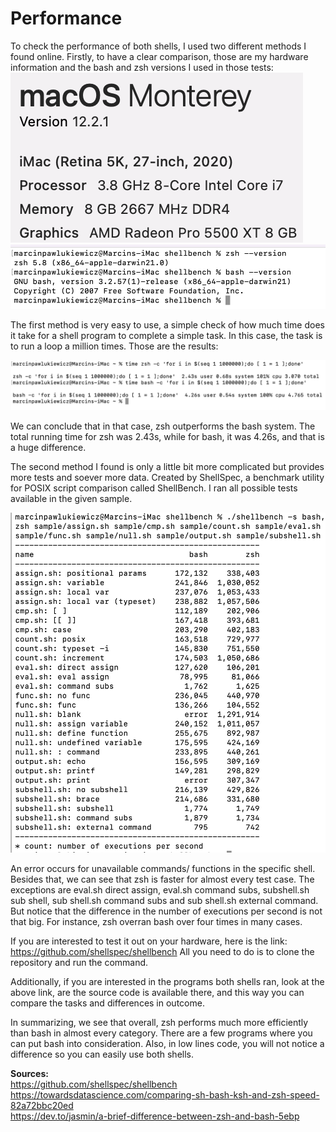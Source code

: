 # Performance

To check the performance of both shells, I used two different methods I found online. Firstly, to have a clear comparison, those are my hardware information and the bash and zsh versions I used in those tests:  
![](images/ios_spec.png)    
![](images/ver_zsh.png)  

The first method is very easy to use, a simple check of how much time does it take for a shell program to complete a simple task. In this case, the task is to run a loop a million times. Those are the results:

![](images/bench1_zsh.png)

We can conclude that in that case, zsh outperforms the bash system. The total running time for zsh was 2.43s, while for bash, it was 4.26s, and that is a huge difference.

The second method I found is only a little bit more complicated but provides more tests and soever more data. Created by ShellSpec, a benchmark utility for POSIX script comparison called ShellBench. I ran all possible tests available in the given sample.

![](images/bench2_zsh.png)

An error occurs for unavailable commands/ functions in the specific shell. Besides that, we can see that zsh is faster for almost every test case. The exceptions are eval.sh direct assign, eval.sh command subs, subshell.sh sub shell, sub shell.sh command subs and sub shell.sh external command. But notice that the difference in the number of executions per second is not that big. For instance, zsh overran bash over four times in many cases. 

If you are interested to test it out on your hardware, here is the link: https://github.com/shellspec/shellbench 
All you need to do is to clone the repository and run the command.

Additionally, if you are interested in the programs both shells ran, look at the above link, are the source code is available there, and this way you can compare the tasks and differences in outcome.

In summarizing, we see that overall, zsh performs much more efficiently than bash in almost every category. There are a few programs where you can put bash into consideration. Also, in low lines code, you will not notice a difference so you can easily use both shells. 

**Sources:**  
https://github.com/shellspec/shellbench  
https://towardsdatascience.com/comparing-sh-bash-ksh-and-zsh-speed-82a72bbc20ed  
https://dev.to/jasmin/a-brief-difference-between-zsh-and-bash-5ebp  
